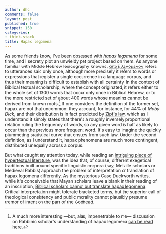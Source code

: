 ```yaml
---
author: dhc
comments: false
layout: post
published: true
snippet: 150
categories:
- think.stack
title: Hapax legomena 
---
```


As some friends know, I've been obsessed with *hapax legomena* for some time, and I secretly plot an unwieldy pet project based on them. As anyone familiar with Middle Hebrew lexicography knowns, [ἅπαξ λεγόμενον](http://www.perseus.tufts.edu/hopper/text?doc=Perseus:text:1999.04.0057:entry=a%28/pac) refers to utterances said only once, although more precisely it refers to words or expressions that register a single occurrence in a language corpus, and thus their meaning is difficult to establish with all certainty. In the context of Biblical textual scholarship, where the concept originated, it refers either to the whole set of 1300 words that occur only once in Biblical Hebrew, or to the more restricted set of about 400 words whose meaning cannot be derived from known roots.[^1] If one considers the definition of the former set, hapax are not that uncommon: they account, for instance, for 44% of *Moby Dick*, and their distribution is in fact predicted by [Zipf's law](https://en.wikipedia.org/wiki/Zipf%27s_law), which as I understand it simply states that there's a roughly inversely proportional relation ruling the frequency of words, so any given word is half as likely to occur than the previous more frequent word. It's easy to imagine the quickly plummeting statistical curve that ensues from such law. Under the second definition, as I understand it, hapax phenomena are much more contingent, distributed unequally across a corpus. 

But what caught my attention today, while reading an [intriguing piece of hypertextual literature](http://autocento.acdw.net), was the idea that, of course, different exegetical traditions built around specific linguistic corpora (say, Melville scholars or Medieval Rabbis) approach the problem of interpretation or translation of hapax legomena differently. As the mysterious Case Duckworth writes, while it's conceivable that Mayan scholars leave a blank in their reading of an inscription, [Biblical scholars cannot but translate hapax legomena](http://autocento.acdw.net/about.html). Critical interpretation might tolerate bracketed terms, but the superior call of theological consistency and public morality cannot plausibly presume tremor of intent on the part of the Godhead. 


[^1]: A much more interesting —but, alas, impenetrable to me— discussion on Rabbinic scholar's understanding of hapax legomena [can be read here](https://books.google.com/books?id=KeY8DwAAQBAJ&pg=PA308&dq=hapax+legomenon&hl=en&sa=X&ved=0ahUKEwj9lbSn4v3ZAhWpslQKHQlrAQcQ6AEIQzAF#v=onepage&q=hapax%20legomenon&f=false).
